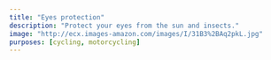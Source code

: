 ```yaml
---
title: "Eyes protection"
description: "Protect your eyes from the sun and insects."
image: "http://ecx.images-amazon.com/images/I/31B3%2BAq2pkL.jpg"
purposes: [cycling, motorcycling]
---
```


